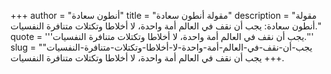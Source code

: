 +++
author = "أنطون سعادة"
title = "مقولة أنطون سعادة"
description = "مقولة أنطون سعادة: يجب أن نقف في العالم أمة واحدة، لا أخلاطا وتكتلات متنافرة النفسيات."
quote = '''يجب أن نقف في العالم أمة واحدة، لا أخلاطا وتكتلات متنافرة النفسيات.'''
slug = "يجب-أن-نقف-في-العالم-أمة-واحدة-لا-أخلاطا-وتكتلات-متنافرة-النفسيات"
+++
يجب أن نقف في العالم أمة واحدة، لا أخلاطا وتكتلات متنافرة النفسيات.
